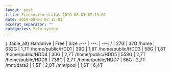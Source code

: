 ```yaml
---
layout: post
title: Filesystem status 2019-08-03 07:13:01
date: 2019-08-03 07:13:01
excerpt_separator: ""
categories: file-system
---
```

{:.table_alt}
Harddrive | Free | Size
:--- | ---: | ---:
/ | 27G | 37G
/home | 632G | 1,7T
/home/public/HDD1 | 39G | 1,8T
/home/public/HDD3 | 58G | 1,8T
/home/public/HDD4 | 30G | 2,7T
/home/public/HDD5 | 559G | 2,7T
/home/public/HDD6 | 738G | 2,7T
/home/public/HDD7 | 66G | 2,7T
/mnt/data2 | 1,5T | 2,0T
/mnt/pool | 1,6T | 6,4T
